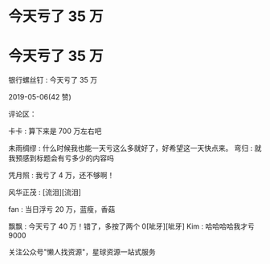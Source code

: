 # 今天亏了 35 万

# 今天亏了 35 万

银行螺丝钉 : 今天亏了 35 万

2019-05-06(42 赞)

评论区：

卡卡 : 算下来是 700 万左右吧

未雨绸缪 : 什么时候我也能一天亏这么多就好了，好希望这一天快点来。 弯归 : 就我预感到标题会有亏多少的内容吗

凭月照 : 我亏了 4 万，还不够啊！

风华正茂 : [流泪][流泪]

fan : 当日浮亏 20 万，蓝瘦，香菇

飘飘 : 今天亏了 40 万！错了，多按了两个 0[呲牙][呲牙] Kim : 哈哈哈哈我才亏 9000

关注公众号"懒人找资源"，星球资源一站式服务